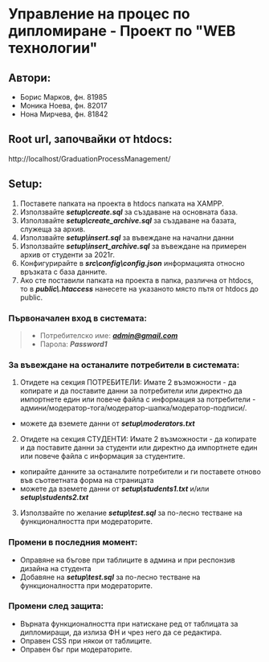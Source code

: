 # Управление на процес по дипломиране - Проект по "WEB технологии"
## Автори:
- Борис Марков, фн. 81985 
- Моника Ноева, фн. 82017
- Нона Мирчева, фн. 81842

##  Root url, започвайки от htdocs:
http://localhost/GraduationProcessManagement/
## Setup:
1. Поставете папката на проекта в htdocs папката на XAMPP.
2. Използвайте ***setup\create.sql*** за създаване на основната база.
3. Използвайте ***setup\create_archive.sql*** за създаване на базата, служеща за архив.
4. Използвайте ***setup\insert.sql*** за въвеждане на начални данни
5. Използвайте ***setup\insert_archive.sql*** за въвеждане на примерен архив от студенти за 2021г.
6. Конфигурирайте в ***src\config\config.json*** информацията относно връзката с база данните.
7. Ако сте поставили папката на проекта в папка, различна от htdocs, то в ***public\\.htaccess*** нанесете на указаното място пътя от htdocs до public.


### Първоначален вход в системата:
>- Потребителско име: ***admin@gmail.com***
>- Парола: ***Password1***

### За въвеждане на останалите потребители в системата:
1. Отидете на секция ПОТРЕБИТЕЛИ:
Имате 2 възможности - да копирате и да поставите данни за потребители или директно да импортнете един или повече файла с информация за потребители - админи/модератор-тога/модератор-шапка/модератор-подписи/.
 - можете да вземете данни от ***setup\moderators.txt***

2. Отидете на секция СТУДЕНТИ:
Имате 2 възможности - да копирате и да поставите данни за студенти или директно да импортнете един или повече файла с информация за студентите.
 - копирайте данните за останалите потребители и ги поставете отново във съответната форма на страницата
 - можете да вземете данни от ***setup\students1.txt*** и/или ***setup\students2.txt***

3. Използвайте по желание ***setup\test.sql*** за по-лесно тестване на функционалността при модераторите.

### Промени в последния момент:
- Оправяне на бъгове при таблиците в админа и при респонзив дизайна на студента 
- Добавяне на ***setup\test.sql*** за по-лесно тестване на функционалността при модераторите.

### Промени след защита:
- Върната функционалността при натискане ред от таблицата за дипломиращи, да излиза ФН и чрез него да се редактира.
- Оправен CSS при някои от таблиците.
- Оправен бъг при модераторите.
